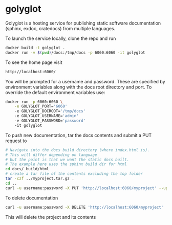 # golyglot

Golyglot is a hosting service for publishing static software documentation (sphinx, exdoc, cratedocs) from multiple languages.

To launch the service locally, clone the repo and run

```bash
docker build -t golyglot .
docker run -v $(pwd)/docs:/tmp/docs -p 6060:6060 -it golyglot
```

To see the home page visit

```bash
http://localhost:6060/
```

You will be prompted for a username and password. These are specified by environment variables along with the docs root directory and port.
To override the default environment variables use:

```bash
docker run -p 6060:6060 \
    -e GOLYGLOT_PORT='6060'
    -e GOLYGLOT_DOCROOT='/tmp/docs'
    -e GOLYGLOT_USERNAME='admin'
    -e GOLYGLOT_PASSWORD='password'
    -it golyglot
```

To push new documentation, tar the docs contents and submit a PUT request to

```bash
# Navigate into the docs build directory (where index.html is).
# This will differ depending on language
# but the point is that we want the static docs built.
# The example here uses the sphinx build dir for html
cd docs/_build/html
# create a tar file of the contents excluding the top folder
tar -czf ../myproject.tar.gz .
cd ..
curl -u username:password -X PUT 'http://localhost:6060/myproject' --upload-file myproject.tar.gz
```

To delete documentation

```bash
curl -u username:password -X DELETE 'http://localhost:6060/myproject'
```

This will delete the project and its contents



